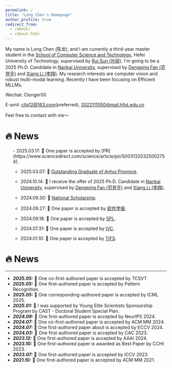```yaml
---
permalink: /
title: "Long Chen's Homepage"
author_profile: true
redirect_from: 
  - /about/
  - /about.html
---
```


My name is Long Chen (陈龙), and I am currently a third-year master student in the [School of Computer Science and Technology](https://ci.hfut.edu.cn/), Hefei University of Technology, supervised by [Rui Sun (孙锐)](https://faculty.hfut.edu.cn/sr1/zh_CN/index.htm). I'm going to be a 2025 Ph.D. Candidate in [Nankai University](https://cc.nankai.edu.cn/), supervised by [Dengping Fan (范登平)](https://dengpingfan.github.io/pages/People.html) and [Xiang Li (李翔)](https://implus.github.io/). My research interests are computer vision and robust multi-modal learning. Recently I have been focusing on Efficient MLLMs.

Wechat: Clonger00

E-amil: cllq12@163.com(preferred), 2022111050@mail.hfut.edu.cn

Feel free to contact with me～

🔥 News
======
<ul>
- 2025.03.17: 🎉 One paper is accepted by [PR](https://www.sciencedirect.com/science/article/pii/S0031320325002754).

- 2025.03.07: 🎉 [Outstanding Graduate of Anhui Province](https://ci.hfut.edu.cn/info/1063/15458.htm).

- 2024.10.14: 🎉 I receive the offer of 2025 Ph.D. Candidate in [Nankai University](https://cc.nankai.edu.cn/), supervised by [Dengping Fan (范登平)](https://dengpingfan.github.io/pages/People.html) and [Xiang Li (李翔)](https://implus.github.io/). 

- 2024.09.30: 🎉 [National Scholarship](https://ci.hfut.edu.cn/info/1063/15083.htm).

- 2024.09.27: 🎉 One paper is accepted by [软件学报](https://www.jos.org.cn/jos/article/abstract/7293).

- 2024.09.18: 🎉 One paper is accepted by [SPL](https://ieeexplore.ieee.org/abstract/document/10689388).  

- 2024.07.31: 🎉 One paper is accepted by [IVC](https://www.sciencedirect.com/science/article/pii/S0262885624003068).

- 2024.01.10: 🎉 One paper is accepted by [TIFS](https://ieeexplore.ieee.org/abstract/document/10400493).
</ul>

🔥 News
======
<hr>
<ul>
  <li>
    <strong><i>2025.05:</i></strong> 🎉 One co-first-authored paper is accepted by TCSVT.
  </li>
  <li>
    <strong><i>2025.05:</i></strong> 🎉 One first-authored paper is accepted by Pattern Recognition.
  </li>
  <li>
    <strong><i>2025.05:</i></strong> 🎉 One corresponding-authored paper is accepted by ICML 2025.
  </li>
   <li>
    <strong><i>2025.01:</i></strong> 🎉 I was supported by Young Elite Scientists Sponsorship Program by CAST - Doctoral Student Special Plan.
  </li>
   <li>
    <strong><i>2024.09:</i></strong> 🎉 One first-authored paper is accepted by NeurIPS 2024.
  </li>
     <li>
    <strong><i>2024.07:</i></strong> 🎉 One co-first-authored paper is accepted by ACM MM 2024.
  </li>
   <li>
    <strong><i>2024.07:</i></strong> 🎉 One first-authored paper about is accepted by ECCV 2024.
  </li>
   <li>
    <strong><i>2024.03:</i></strong> 🎉 One first-authored paper is accepted by CAC 2023.
  </li>
  <li>
    <strong><i>2023.12:</i></strong> 🎉 One first-authored paper is accepted by AAAI 2024.
  </li>
  <li>
    <strong><i>2023.10:</i></strong> 🎉 One first-authored paper is awarded as Best Paper by CCHI 2023.
  </li>
  <li>
    <strong><i>2023.07:</i></strong> 🎉 One first-authored paper is accepted by ICCV 2023.
  </li>
  <li>
    <strong><i>2021.10:</i></strong> 🎉 One first-authored  paper is accepted by ACM MM 2021.
  </li>
</ul>
